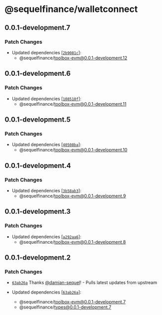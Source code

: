 # @sequelfinance/walletconnect

## 0.0.1-development.7

### Patch Changes

- Updated dependencies [[`2b9081c`](https://github.com/thorswap/SwapKit/commit/2b9081cb22673faf885b82d7bf36b6560fa66704)]:
  - @sequelfinance/toolbox-evm@0.0.1-development.12

## 0.0.1-development.6

### Patch Changes

- Updated dependencies [[`108510f`](https://github.com/thorswap/SwapKit/commit/108510f806e3cb0f82b4b563e8883d4bbe673d95)]:
  - @sequelfinance/toolbox-evm@0.0.1-development.11

## 0.0.1-development.5

### Patch Changes

- Updated dependencies [[`40508ba`](https://github.com/thorswap/SwapKit/commit/40508ba1375e1e374d93b83014e9b1364ed8a2fd)]:
  - @sequelfinance/toolbox-evm@0.0.1-development.10

## 0.0.1-development.4

### Patch Changes

- Updated dependencies [[`3b58ab3`](https://github.com/thorswap/SwapKit/commit/3b58ab345afc0954c45a454c88938cf4422bef3c)]:
  - @sequelfinance/toolbox-evm@0.0.1-development.9

## 0.0.1-development.3

### Patch Changes

- Updated dependencies [[`a292aa6`](https://github.com/thorswap/SwapKit/commit/a292aa666d39bf6a4699d6f6166f9f8390863f71)]:
  - @sequelfinance/toolbox-evm@0.0.1-development.8

## 0.0.1-development.2

### Patch Changes

- [`63ab26a`](https://github.com/thorswap/SwapKit/commit/63ab26a16b0c64fc2180f0072dfd42434213dd1a) Thanks [@damian-sequel](https://github.com/damian-sequel)! - Pulls latest updates from upstream

- Updated dependencies [[`63ab26a`](https://github.com/thorswap/SwapKit/commit/63ab26a16b0c64fc2180f0072dfd42434213dd1a)]:
  - @sequelfinance/toolbox-evm@0.0.1-development.7
  - @sequelfinance/types@0.0.1-development.7
